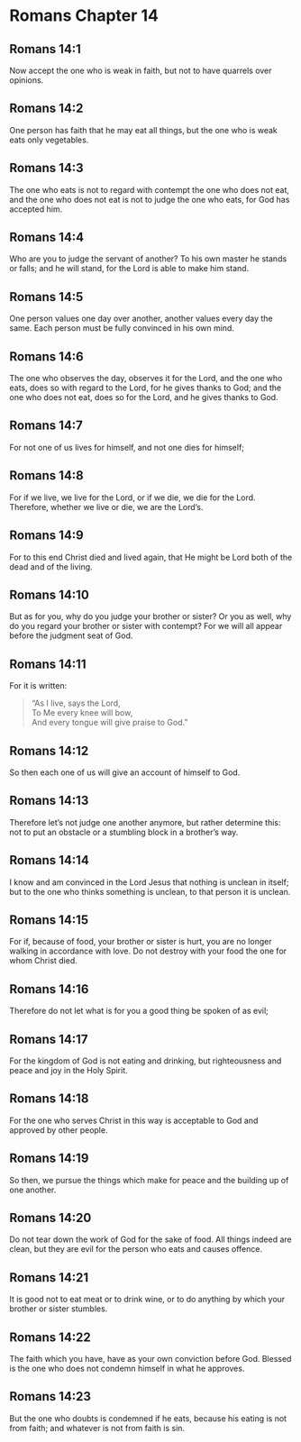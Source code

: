 # Romans Chapter 14

## Romans 14:1

Now accept the one who is weak in faith, but not to have quarrels over opinions.

## Romans 14:2

One person has faith that he may eat all things, but the one who is weak eats only vegetables.

## Romans 14:3

The one who eats is not to regard with contempt the one who does not eat, and the one who does not eat is not to judge the one who eats, for God has accepted him.

## Romans 14:4

Who are you to judge the servant of another? To his own master he stands or falls; and he will stand, for the Lord is able to make him stand.

## Romans 14:5

One person values one day over another, another values every day the same. Each person must be fully convinced in his own mind.

## Romans 14:6

The one who observes the day, observes it for the Lord, and the one who eats, does so with regard to the Lord, for he gives thanks to God; and the one who does not eat, does so for the Lord, and he gives thanks to God.

## Romans 14:7

For not one of us lives for himself, and not one dies for himself;

## Romans 14:8

For if we live, we live for the Lord, or if we die, we die for the Lord. Therefore, whether we live or die, we are the Lord’s.

## Romans 14:9

For to this end Christ died and lived again, that He might be Lord both of the dead and of the living.

## Romans 14:10

But as for you, why do you judge your brother or sister? Or you as well, why do you regard your brother or sister with contempt? For we will all appear before the judgment seat of God.

## Romans 14:11

For it is written:

> “As I live, says the Lord,  
> To Me every knee will bow,  
> And every tongue will give praise to God.”

## Romans 14:12

So then each one of us will give an account of himself to God.

## Romans 14:13

Therefore let’s not judge one another anymore, but rather determine this: not to put an obstacle or a stumbling block in a brother’s way.

## Romans 14:14

I know and am convinced in the Lord Jesus that nothing is unclean in itself; but to the one who thinks something is unclean, to that person it is unclean.

## Romans 14:15

For if, because of food, your brother or sister is hurt, you are no longer walking in accordance with love. Do not destroy with your food the one for whom Christ died.

## Romans 14:16

Therefore do not let what is for you a good thing be spoken of as evil;

## Romans 14:17

For the kingdom of God is not eating and drinking, but righteousness and peace and joy in the Holy Spirit.

## Romans 14:18

For the one who serves Christ in this way is acceptable to God and approved by other people.

## Romans 14:19

So then, we pursue the things which make for peace and the building up of one another.

## Romans 14:20

Do not tear down the work of God for the sake of food. All things indeed are clean, but they are evil for the person who eats and causes offence.

## Romans 14:21

It is good not to eat meat or to drink wine, or to do anything by which your brother or sister stumbles.

## Romans 14:22

The faith which you have, have as your own conviction before God. Blessed is the one who does not condemn himself in what he approves.

## Romans 14:23

But the one who doubts is condemned if he eats, because his eating is not from faith; and whatever is not from faith is sin.
